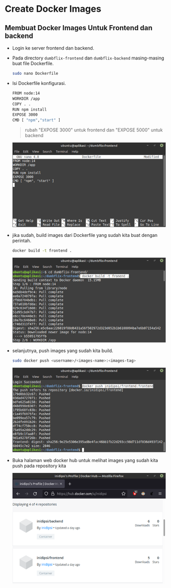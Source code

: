 # Create Docker Images

## Membuat Docker Images Untuk Frontend dan backend

-   Login ke server frontend dan backend.

-   Pada directory `dumbflix-frontend` dan `dumbflix-backend` masing-masing buat file Dockerfile.
    ```sh
    sudo nano Dockerfile
    ```
-   Isi Dockerfile konfigurasi.
    ```sh
    FROM node:14
    WORKDIR /app
    COPY . .
    RUN npm install
    EXPOSE 3000
    CMD [ "npm","start" ]
    ```
    >rubah "EXPOSE 3000" untuk frontend dan "EXPOSE 5000" untuk backend

    ![gambar 1](assets/2isidockerfile.png)

-   jika sudah, build images dari Dockerfile yang sudah kita buat dengan perintah.
    ```sh
    docker build -t frontend .
    ```
    ![gambar 2](assets/5build.png)

-   selanjutnya, push images yang sudah kita build.
    ```sh
    sudo docker push <username>/<images-name>:<images-tag>
    ```
    ![gambar 3](assets/7push.png)

-   Buka halaman web docker hub untuk melihat images yang sudah kita push pada repository kita

    ![gambar 4](assets/hasilpushdocker.png)
